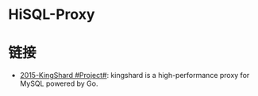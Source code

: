 # HiSQL-Proxy

# 链接

- [2015-KingShard #Project#](https://github.com/flike/kingshard): kingshard is a high-performance proxy for MySQL powered by Go.
